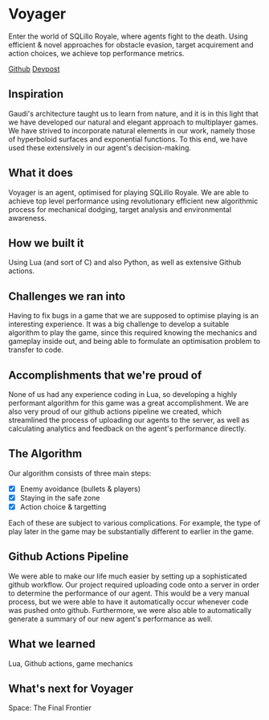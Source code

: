 # Voyager
Enter the world of SQLillo Royale, where agents fight to the death. Using efficient & novel approaches for obstacle evasion, target acquirement and action choices, we achieve top performance metrics.

[Github](https://github.com/lucashc/Voyager) [Devpost](https://devpost.com/software/voyager-o6dauy)

## Inspiration
Gaudi's architecture taught us to learn from nature, and it is in this light that we have developed our natural and elegant approach to multiplayer games. We have strived to incorporate natural elements in our work, namely those of hyperboloid surfaces and exponential functions. To this end, we have used these extensively in our agent's decision-making.
## What it does
Voyager is an agent, optimised for playing SQLillo Royale. We are able to achieve top level performance using revolutionary efficient new algorithmic process for mechanical dodging, target analysis and environmental awareness.
## How we built it
Using Lua (and sort of C) and also Python, as well as extensive Github actions. 
## Challenges we ran into
Having to fix bugs in a game that we are supposed to optimise playing is an interesting experience. It was a big challenge to develop a suitable algorithm to play the game, since this required knowing the mechanics and gameplay inside out, and being able to formulate an optimisation problem to transfer to code.
## Accomplishments that we're proud of
None of us had any experience coding in Lua, so developing a highly performant algorithm for this game was a great accomplishment. We are also very proud of our github actions pipeline we created, which streamlined the process of uploading our agents to the server, as well as calculating analytics and feedback on the agent's performance directly.
## The Algorithm
Our algorithm consists of three main steps:
- [x] Enemy avoidance (bullets & players)
- [x] Staying in the safe zone
- [x] Action choice & targetting

Each of these are subject to various complications. For example, the type of play later in the game may be substantially different to earlier in the game.
## Github Actions Pipeline
We were able to make our life much easier by setting up a sophisticated github workflow. Our project required uploading code onto a server in order to determine the performance of our agent. This would be a very manual process, but we were able to have it automatically occur whenever code was pushed onto github. Furthermore, we were also able to automatically generate a summary of our new agent's performance as well.
## What we learned
Lua, Github actions, game mechanics
## What's next for Voyager
Space: The Final Frontier